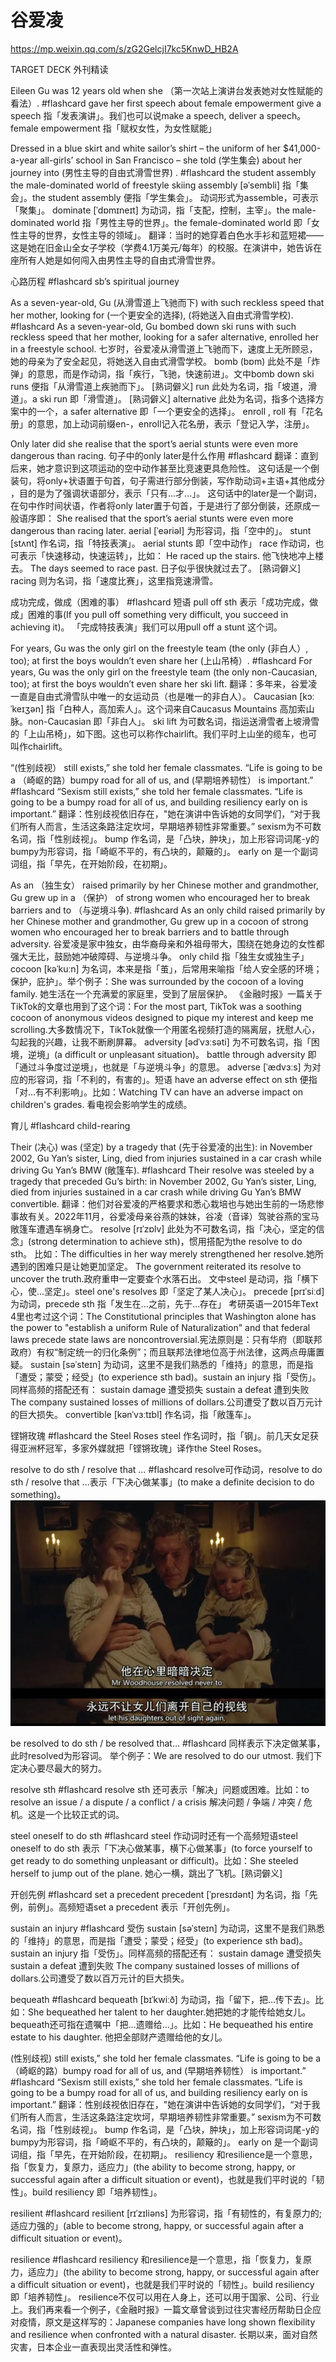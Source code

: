 # 谷爱凌

https://mp.weixin.qq.com/s/zG2GelcjI7kc5KnwD_HB2A


TARGET DECK
外刊精读


Eileen Gu was 12 years old when she （第一次站上演讲台发表她对女性赋能的看法）. #flashcard 
gave her first speech about female empowerment
give a speech 指「发表演讲」。我们也可以说make a speech, deliver a speech。
female empowerment 指「赋权女性，为女性赋能」	
<!--ID: 1644629387869-->




Dressed in a blue skirt and white sailor’s shirt – the uniform of her $41,000-a-year all-girls’ school in San Francisco – she told (学生集会) about her journey into (男性主导的自由式滑雪世界) . #flashcard 
the student assembly
the male-dominated world of freestyle skiing
assembly [əˈsembli] 指「集会」。the student assembly 便指「学生集会」。
动词形式为assemble，可表示「聚集」。
dominate [ˈdɒmɪneɪt] 为动词，指「支配，控制，主宰」。the male-dominated world 指「男性主导的世界」。the female-dominated world 即「女性主导的世界，女性主导的领域」。
翻译：当时的她穿着白色水手衫和蓝短裙——这是她在旧金山全女子学校（学费4.1万美元/每年）的校服。在演讲中，她告诉在座所有人她是如何闯入由男性主导的自由式滑雪世界。
<!--ID: 1644629387890-->




心路历程 #flashcard 
sb’s spiritual journey
<!--ID: 1644629387907-->


As a seven-year-old, Gu (从滑雪道上飞驰而下) with such reckless speed that her mother, looking for (一个更安全的选择), (将她送入自由式滑雪学校). #flashcard 
As a seven-year-old, Gu bombed down ski runs with such reckless speed that her mother, looking for a safer alternative, enrolled her in a freestyle school.
七岁时，谷爱凌从滑雪道上飞驰而下，速度上无所顾忌，她的母亲为了安全起见，将她送入自由式滑雪学校。
bomb (bɒm) 此处不是「炸弹」的意思，而是作动词，指「疾行，飞驰，快速前进」。文中bomb down ski runs 便指「从滑雪道上疾驰而下」。 [熟词僻义]
run 此处为名词，指「坡道，滑道」。a ski run 即「滑雪道」。 [熟词僻义]
alternative 此处为名词，指多个选择方案中的一个，a safer alternative 即「一个更安全的选择」。
enroll , roll 有「花名册」的意思，加上动词前缀en-，enroll记入花名册，表示「登记入学，注册」。
<!--ID: 1644629937812-->


Only later did she realise that the sport’s aerial stunts were even more dangerous than racing. 句子中的only later是什么作用 #flashcard
翻译：直到后来，她才意识到这项运动的空中动作甚至比竞速更具危险性。
这句话是一个倒装句，将only+状语置于句首，句子需进行部分倒装，写作助动词+主语+其他成分 ，目的是为了强调状语部分，表示「只有...才...」。
这句话中的later是一个副词，在句中作时间状语，作者将only later置于句首，于是进行了部分倒装，还原成一般语序即：
She realised that the sport’s aerial stunts were even more dangerous than racing later.
aerial [ˈeəriəl] 为形容词，指「空中的」。
stunt [stʌnt] 作名词，指「特技表演」。
aerial stunts 即「空中动作」
race 作动词，也可表示「快速移动，快速运转」，比如：
He raced up the stairs. 他飞快地冲上楼去。
The days seemed to race past. 日子似乎很快就过去了。 [熟词僻义]
racing 则为名词，指「速度比赛」，这里指竞速滑雪。
<!--ID: 1644630208051-->


成功完成，做成（困难的事） #flashcard 
短语 pull off sth 表示「成功完成，做成」困难的事(If you pull off something very difficult, you succeed in achieving it)。
「完成特技表演」我们可以用pull off a stunt 这个词。
<!--ID: 1644630279741-->



















For years, Gu was the only girl on the freestyle team (the only (非白人）, too); at first the boys wouldn’t even share her (上山吊椅）.  #flashcard 
For years, Gu was the only girl on the freestyle team (the only non-Caucasian, too); at first the boys wouldn’t even share her ski lift. 
翻译：多年来，谷爱凌一直是自由式滑雪队中唯一的女运动员（也是唯一的非白人）。
Caucasian [kɔːˈkeɪʒən] 指「白种人，高加索人」。这个词来自Caucasus Mountains 高加索山脉。non-Caucasian 即「非白人」。
ski lift 为可数名词，指运送滑雪者上坡滑雪的「上山吊椅」，如下图。这也可以称作chairlift。我们平时上山坐的缆车，也可叫作chairlift。
<!--ID: 1644630685045-->








“(性别歧视） still exists,” she told her female classmates. “Life is going to be a （崎岖的路）bumpy road for all of us, and (早期培养韧性） is important.” #flashcard 
“Sexism still exists,” she told her female classmates. “Life is going to be a bumpy road for all of us, and building resiliency early on is important.”
翻译：性别歧视依旧存在，"她在演讲中告诉她的女同学们，“对于我们所有人而言，生活这条路注定坎坷，早期培养韧性非常重要。”
sexism为不可数名词，指「性别歧视」。
bump 作名词，是「凸块，肿块」，加上形容词词尾-y的bumpy为形容词，指「崎岖不平的，有凸块的，颠簸的」。
early on 是一个副词词组，指「早先，在开始阶段，在初期」。






As an （独生女） raised primarily by her Chinese mother and grandmother, Gu grew up in a （保护） of strong women who encouraged her to break barriers and to （与逆境斗争). #flashcard 
As an only child raised primarily by her Chinese mother and grandmother, Gu grew up in a cocoon of strong women who encouraged her to break barriers and to battle through adversity.
谷爱凌是家中独女，由华裔母亲和外祖母带大，围绕在她身边的女性都强大无比，鼓励她冲破障碍、与逆境斗争。
only child 指「独生女或独生子」
cocoon [kəˈkuːn] 为名词，本来是指「茧」，后常用来喻指「给人安全感的环境；保护，庇护」。举个例子：She was surrounded by the cocoon of a loving family. 她生活在一个充满爱的家庭里，受到了层层保护。
《金融时报》一篇关于TikTok的文章也用到了这个词：For the most part, TikTok was a soothing cocoon of anonymous videos designed to pique my interest and keep me scrolling.大多数情况下，TikTok就像一个用匿名视频打造的隔离层，抚慰人心，勾起我的兴趣，让我不断刷屏幕。
adversity [ədˈvɜːsəti] 为不可数名词，指「困境，逆境」(a difficult or unpleasant situation)。
battle through adversity 即 「通过斗争度过逆境」，也就是「与逆境斗争」的意思。
adverse [ˈædvɜːs] 为对应的形容词，指「不利的，有害的」。短语 have an adverse effect on sth 便指「对…有不利影响」。比如：Watching TV can have an adverse impact on children's grades. 看电视会影响学生的成绩。
<!--ID: 1644648785919-->




育儿 #flashcard 
child-rearing
<!--ID: 1644649137993-->



Their (决心) was (坚定) by a tragedy that (先于谷爱凌的出生): in November 2002, Gu Yan’s sister, Ling, died from injuries sustained in a car crash while driving Gu Yan’s BMW (敞篷车). #flashcard 
Their resolve was steeled by a tragedy that preceded Gu’s birth: in November 2002, Gu Yan’s sister, Ling, died from injuries sustained in a car crash while driving Gu Yan’s BMW convertible.
翻译：他们对谷爱凌的严格要求和悉心栽培也与她出生前的一场悲惨事故有关。2022年11月，谷爱凌母亲谷燕的妹妹，谷凌（音译）驾驶谷燕的宝马敞篷车遭遇车祸身亡。
resolve [rɪˈzɒlv] 此处为不可数名词，指「决心，坚定的信念」(strong determination to achieve sth)，惯用搭配为the resolve to do sth。
比如：The difficulties in her way merely strengthened her resolve.她所遇到的困难只是让她更加坚定。
The government reiterated its resolve to uncover the truth.政府重申一定要查个水落石出。
文中steel 是动词，指「横下心，使...坚定」。steel one's resolves 即「坚定了某人决心」。
precede [prɪˈsiːd] 为动词，precede sth 指「发生在…之前，先于…存在」
考研英语一2015年Text 4里也考过这个词：The Constitutional principles that Washington alone has the power to "establish a uniform Rule of Naturalization" and that federal laws precede state laws are noncontroversial.宪法原则是：只有华府（即联邦政府）有权“制定统一的归化条例”；而且联邦法律地位高于州法律，这两点毋庸置疑。
sustain [səˈsteɪn] 为动词，这里不是我们熟悉的「维持」的意思，而是指「遭受；蒙受；经受」(to experience sth bad)。sustain an injury 指「受伤」。同样高频的搭配还有：
sustain damage 遭受损失 sustain a defeat 遭到失败
The company sustained losses of millions of dollars.公司遭受了数以百万元计的巨大损失。
convertible [kənˈvɜːtɪbl] 作名词，指「敞篷车」。
<!--ID: 1644649622143-->





铿锵玫瑰 #flashcard 
the Steel Roses
steel 作名词时，指「钢」。前几天女足获得亚洲杯冠军，多家外媒就把「铿锵玫瑰」译作the Steel Roses。
<!--ID: 1644649940484-->





resolve to do sth / resolve that … #flashcard 
resolve可作动词，resolve to do sth / resolve that …表示「下决心做某事」(to make a definite decision to do something)。
![](../photo/Pasted%20image%2020220212151055.png)
<!--ID: 1644649940501-->




be resolved to do sth / be resolved that…  #flashcard 
同样表示下决定做某事，此时resolved为形容词。
举个例子：We are resolved to do our utmost. 我们下定决心要尽最大的努力。
<!--ID: 1644649940518-->



resolve sth #flashcard 
resolve sth 还可表示「解决」问题或困难。比如：to resolve an issue / a dispute / a conflict / a crisis 解决问题 / 争端 /  冲突 / 危机。这是一个比较正式的词。
<!--ID: 1644649976381-->



steel oneself to do sth #flashcard 
steel 作动词时还有一个高频短语steel oneself to do sth 表示「下决心做某事，横下心做某事」(to force yourself to get ready to do something unpleasant or difficult)。比如：She steeled herself to jump out of the plane. 她心一横，跳出了飞机。[熟词僻义]
<!--ID: 1644650129209-->




开创先例 #flashcard 
set a precedent
precedent [ˈpresɪdənt] 为名词，指「先例，前例」。高频短语set a precedent 表示「开创先例」。
<!--ID: 1644650129226-->






sustain an injury #flashcard 
受伤
sustain [səˈsteɪn] 为动词，这里不是我们熟悉的「维持」的意思，而是指「遭受；蒙受；经受」(to experience sth bad)。sustain an injury 指「受伤」。同样高频的搭配还有：
sustain damage 遭受损失 sustain a defeat 遭到失败
The company sustained losses of millions of dollars.公司遭受了数以百万元计的巨大损失。
<!--ID: 1644650129243-->



bequeath #flashcard 
bequeath [bɪˈkwiːð] 为动词，指「留下，把…传下去」。比如：She bequeathed her talent to her daughter.她把她的才能传给她女儿。
bequeath还可指在遗嘱中「把…遗赠给…」。比如：He bequeathed his entire estate to his daughter. 他把全部财产遗赠给他的女儿。
<!--ID: 1644650337995-->





(性别歧视) still exists,” she told her female classmates. “Life is going to be a （崎岖的路）bumpy road for all of us, and (早期培养韧性） is important.” #flashcard 
“Sexism still exists,” she told her female classmates. “Life is going to be a bumpy road for all of us, and building resiliency early on is important.”
翻译：性别歧视依旧存在，"她在演讲中告诉她的女同学们，“对于我们所有人而言，生活这条路注定坎坷，早期培养韧性非常重要。”
sexism为不可数名词，指「性别歧视」。
bump 作名词，是「凸块，肿块」，加上形容词词尾-y的bumpy为形容词，指「崎岖不平的，有凸块的，颠簸的」。
early on 是一个副词词组，指「早先，在开始阶段，在初期」。
resiliency 和resilience是一个意思，指「恢复力，复原力，适应力」(the ability to become strong, happy, or successful again after a difficult situation or event)，也就是我们平时说的「韧性」。build resiliency 即「培养韧性」。
<!--ID: 1644650396394-->


resilient #flashcard 
resilient [rɪˈzɪliəns] 为形容词，指「有韧性的，有复原力的; 适应力强的」(able to become strong, happy, or successful again after a difficult situation or event)。
<!--ID: 1644650594665-->




resilience #flashcard 
resiliency 和resilience是一个意思，指「恢复力，复原力，适应力」(the ability to become strong, happy, or successful again after a difficult situation or event)，也就是我们平时说的「韧性」。build resiliency 即「培养韧性」。
resilience不仅可以用在人身上，还可以用于国家、公司、行业上。我们再来看一个例子，《金融时报》一篇文章曾谈到过往灾害经历帮助日企应对疫情，原文是这样写的：Japanese companies have long shown flexibility and resilience when confronted with a natural disaster. 长期以来，面对自然灾害，日本企业一直表现出灵活性和弹性。
<!--ID: 1644650594682-->
